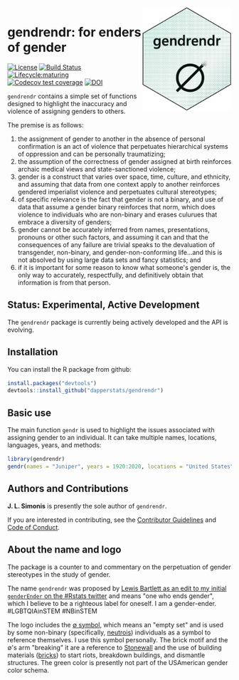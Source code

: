 <img src="man/figures/gendrendr.png" width="200px" align="right">

# gendrendr: for enders of gender

[![License](https://img.shields.io/badge/license-MIT-blue.svg)](https://raw.githubusercontent.com/dapperstats/gendrendr/master/LICENSE)
[![Build Status](https://api.travis-ci.org/dapperstats/gendrendr.svg?branch=master)](https://travis-ci.org/dapperstats/gendrendr)
[![Lifecycle:maturing](https://img.shields.io/badge/lifecycle-experimental-orange.svg)](https://www.tidyverse.org/lifecycle/#experimental)
[![Codecov test coverage](https://img.shields.io/codecov/c/github/dapperstats/gendrendr/master.svg)](https://codecov.io/github/dapperstats/gendrendr/branch/master)
[![DOI](https://zenodo.org/badge/218626667.svg)](https://zenodo.org/badge/latestdoi/218626667)


`gendrendr` contains a simple set of functions designed to highlight the inaccuracy and violence of assigning genders to others.


The premise is as follows: 
1. the assignment of gender to another in the absence of personal confirmation is an act of violence that perpetuates hierarchical systems of oppression and can be personally traumatizing; 
2. the assumption of the correctness of gender assigned at birth reinforces archaic medical views and state-sanctioned violence; 
3. gender is a construct that varies over space, time, culture, and ethnicity, and assuming that data from one context apply to another reinforces gendered imperialist violence and perpetuates cultural stereotypes; 
4. of specific relevance is the fact that gender is not a binary, and use of data that assume a gender binary reinforces that norm, which does violence to individuals who are non-binary and erases culurues that embrace a diversity of genders; 
5. gender cannot be accurately inferred from names, presentations, pronouns or other such factors, and assuming it can and that the consequences of any failure are trivial speaks to the devaluation of transgender, non-binary, and gender-non-conforming life...and this is not absolved by using large data sets and fancy statistics; and 
6. if it is important for some reason to know what someone's gender is, the only way to accurately, respectfully, and definitively obtain that information is from that person.

## Status: Experimental, Active Development

The `gendrendr` package is currently being actively developed and the API is evolving. 

## Installation

You can install the R package from github:

```r
install.packages("devtools")
devtools::install_github("dapperstats/gendrendr")
```

## Basic use

The main function `gendr` is used to highlight the issues associated with assigning gender to an individual. It can take multiple names, locations, languages, years, and methods:

```r
library(gendrendr)
gendr(names = "Juniper", years = 1920:2020, locations = "United States", language = "English", method = "standard")
```

## Authors and Contributions

**J. L. Simonis** is presently the sole author of `gendrendr`. 

If you are interested in contributing, see the [Contributor Guidelines](https://github.com/dapperstats/gendrendr/blob/master/CONTRIBUTING.md) and [Code of Conduct](https://github.com/dapperstats/gendrendr/blob/master/CODE_OF_CONDUCT.md).

## About the name and logo

The package is a counter to and commentary on the perpetuation of gender stereotypes in the study of gender. 

The name `gendrendr` was proposed by [Lewis Bartlett as an edit to my initial `genderEnder` on the #Rstats twitter](https://twitter.com/BeesAndBaking/status/1189372151268282368) and means "one who ends gender", which I believe to be a righteous label for oneself. I am a gender-ender. #LGBTQIAinSTEM #NBinSTEM

The logo includes the [&#8709; symbol](https://en.wikipedia.org/wiki/Empty_set), which means an "empty set" and is used by some non-binary (specifically, [neutrois](https://nonbinary.wiki/wiki/Neutrois)) individuals as a symbol to reference themselves. I use this symbol personally. The brick motif and the &#8709;'s arm "breaking" it are a reference to [Stonewall](https://en.wikipedia.org/wiki/Stonewall_riots) and the use of building materials ([bricks](https://www.nytimes.com/2019/05/31/us/first-brick-at-stonewall-lgbtq.html)) to start riots, breakdown buildings, and dismantle structures. The green color is presently not part of the USAmerican gender color schema.

